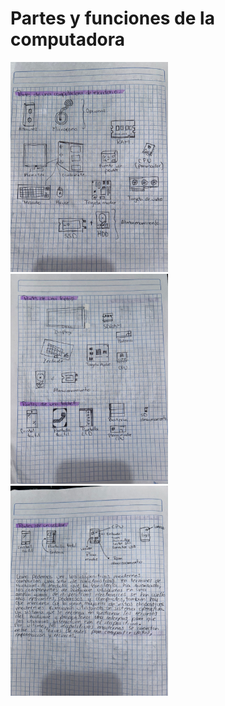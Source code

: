 # Partes y funciones de la computadora
<img src="https://github.com/EuniceGallegos/Informatica-1/blob/main/Images/Image%202023.jpeg" alt="ejemplo" width="50%"/>
<img src="https://github.com/EuniceGallegos/Informatica-1/blob/main/Images/Image%202023%20(2).jpeg" alt="ejemplo" width="50%"/>
<img src="https://github.com/EuniceGallegos/Informatica-1/blob/main/Images/Image%202023%20(3).jpeg" alt="ejemplo" width="50%"/>
